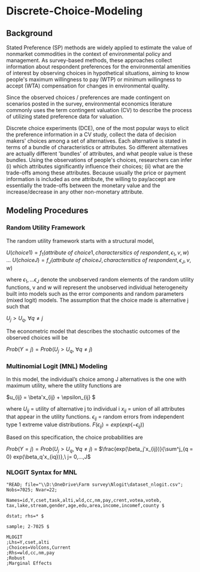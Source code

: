 # Discrete-Choice-Modeling

## Background
Stated Preference (SP) methods are widely applied to estimate the value of nonmarket commodities in the context of environmental policy and management. As survey-based methods, these approaches collect information about respondent preferences for the environmental amenities of interest by observing choices in hypothetical situations, aiming to know people's maximum willingness to pay (WTP) or minimum willingness to accept (WTA) compensation for changes in environmental quality.

Since the observed choices / preferences are made contingent on scenarios posted in the survey, environmental economics literature commonly uses the term contingent valuation (CV) to describe the process of utilizing stated preference data for valuation.

Discrete choice experiments (DCE), one of the most popular ways to elicit the preference information in a CV study, collect the data of decision makers' choices among a set of alternatives. Each alternative is stated in terms of a bundle of characteristics or attributes. So different alternatives are actually different 'bundles' of attributes, and what people value is these bundles. Using the observations of people's choices, researchers can infer (i) which attributes significantly influence their choices; (ii) what are the trade-offs among these attributes. Because usually the price or payment information is included as one attribute, the willing to pay/accept are essentially the trade-offs between the monetary value and the increase/decrease in any other non-monetary attribute.

## Modeling Procedures

### Random Utility Framework
The random utility framework starts with a structural model,

$U(choice 1) = f_1(attribute\ of\ choice 1, charactersitics\ of\ respondent, \epsilon_1, v, w)$
...
$U(choice J) = f_J(attribute\ of\ choice J, charactersitics\ of\ respondent, \epsilon_J, v, w)$

where $\epsilon_1,...\epsilon_J$ denote the unobserved random elements of the random utility functions, v and w will represent the unobserved individual heterogeneity built into models such as the error components and random parameters (mixed logit) models. The assumption that the choice made is alternative j such that

$U_j > U_q,\  \forall q \neq j$

The econometric model that describes the stochastic outcomes of the observed choices will be

$Prob(Y = j) = Prob (U_j > U_q,\ \forall q \neq j)$

### Multinomial Logit (MNL) Modeling

In this model, the individual’s choice among J alternatives is the one with maximum utility, where the utility functions are

$u_{ij} = \beta'x_{ij} + \epsilon_{ij} $

where
$U_{ij}$ = utility of alternative j to individual i
$x_{ij}$ = union of all attributes that appear in the utility functions.
$\epsilon_{ij}$ = random errors from independent type 1 extreme value distributions. $F(\epsilon_{ij} )= exp(exp(-\epsilon_{ij}))$

Based on this specification, the choice probabilities are

$Prob(Y = j) = Prob (U_j > U_q,\ \forall q \neq j)$
= $\frac{exp(\beta_j'x_{ij})}{\sum^j_{q = 0} exp(\beta_q'x_{iq})},\ j= 0,...,J$

### NLOGIT Syntax for MNL

```
"READ; file="\\D:\OneDrive\Farm survey\Nlogit\dataset_nlogit.csv"; Nobs=7025; Nvar=22;

Names=id,Y,cset,task,alti,wld,cc,nm,pay,crent,votea,voteb,
tax,lake,stream,gender,age,edu,area,income,incomef,county $

dstat; rhs=* $

sample; 2-7025 $

MLOGIT
;Lhs=Y,cset,alti
;Choices=VolCons,Current
;Rhs=wld,cc,nm,pay
;Robust
;Marginal Effects

```
